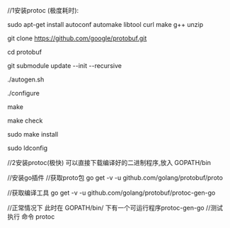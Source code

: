 //1安装protoc (极度耗时):

sudo apt-get install autoconf automake libtool curl make g++ unzip

git clone https://github.com/google/protobuf.git

cd protobuf

git submodule update --init --recursive

./autogen.sh

./configure

make

make check

sudo make install

sudo ldconfig

//2安装protoc(极快) 可以直接下载编译好的二进制程序,放入 GOPATH/bin

//安装go插件
//获取proto包
go get  -v -u github.com/golang/protobuf/proto    

//获取编译工具
go get  -v -u github.com/golang/protobuf/protoc-gen-go

//正常情况下 此时在 GOPATH/bin/ 下有一个可运行程序protoc-gen-go 
//测试  执行 命令 protoc 
